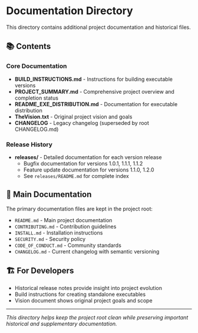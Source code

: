 # Documentation Directory

This directory contains additional project documentation and historical files.

## 📚 Contents

### Core Documentation
- **BUILD_INSTRUCTIONS.md** - Instructions for building executable versions
- **PROJECT_SUMMARY.md** - Comprehensive project overview and completion status  
- **README_EXE_DISTRIBUTION.md** - Documentation for executable distribution
- **TheVision.txt** - Original project vision and goals
- **CHANGELOG** - Legacy changelog (superseded by root CHANGELOG.md)

### Release History
- **releases/** - Detailed documentation for each version release
  - Bugfix documentation for versions 1.0.1, 1.1.1, 1.1.2
  - Feature update documentation for versions 1.1.0, 1.2.0
  - See `releases/README.md` for complete index

## 📖 Main Documentation

The primary documentation files are kept in the project root:
- `README.md` - Main project documentation
- `CONTRIBUTING.md` - Contribution guidelines  
- `INSTALL.md` - Installation instructions
- `SECURITY.md` - Security policy
- `CODE_OF_CONDUCT.md` - Community standards
- `CHANGELOG.md` - Current changelog with semantic versioning

## 🏗️ For Developers

- Historical release notes provide insight into project evolution
- Build instructions for creating standalone executables
- Vision document shows original project goals and scope

---

*This directory helps keep the project root clean while preserving important historical and supplementary documentation.*
